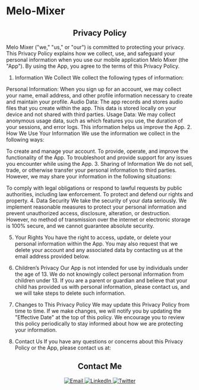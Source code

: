# Melo-Mixer
<h2 align="center">Privacy Policy</h2>

<p align="left"> Melo Mixer ("we," "us," or "our") is committed to protecting your privacy. This Privacy Policy explains how we collect, use, and safeguard your personal information when you use our mobile application Melo Mixer (the "App"). By using the App, you agree to the terms of this Privacy Policy.

1. Information We Collect
We collect the following types of information:

Personal Information: When you sign up for an account, we may collect your name, email address, and other profile information necessary to create and maintain your profile.
Audio Data: The app records and stores audio files that you create within the app. This data is stored locally on your device and not shared with third parties.
Usage Data: We may collect anonymous usage data, such as which features you use, the duration of your sessions, and error logs. This information helps us improve the App.
2. How We Use Your Information
We use the information we collect in the following ways:

To create and manage your account.
To provide, operate, and improve the functionality of the App.
To troubleshoot and provide support for any issues you encounter while using the App.
3. Sharing of Information
We do not sell, trade, or otherwise transfer your personal information to third parties. However, we may share your information in the following situations:

To comply with legal obligations or respond to lawful requests by public authorities, including law enforcement.
To protect and defend our rights and property.
4. Data Security
We take the security of your data seriously. We implement reasonable measures to protect your personal information and prevent unauthorized access, disclosure, alteration, or destruction. However, no method of transmission over the internet or electronic storage is 100% secure, and we cannot guarantee absolute security.

5. Your Rights
You have the right to access, update, or delete your personal information within the App. You may also request that we delete your account and any associated data by contacting us at the email address provided below.

6. Children’s Privacy
Our App is not intended for use by individuals under the age of 13. We do not knowingly collect personal information from children under 13. If you are a parent or guardian and believe that your child has provided us with personal information, please contact us, and we will take steps to delete such information.

7. Changes to This Privacy Policy
We may update this Privacy Policy from time to time. If we make changes, we will notify you by updating the "Effective Date" at the top of this policy. We encourage you to review this policy periodically to stay informed about how we are protecting your information.

8. Contact Us
If you have any questions or concerns about this Privacy Policy or the App, please contact us at:
</p>


<h2 align="center">Contact Me</h2>

<p align="center">
  <a href="mailto:randymesso@gmail.com">
    <img src="https://img.shields.io/badge/Email-D14836?style=for-the-badge&logo=gmail&logoColor=white" alt="Email" />
  </a>
  <a href="https://www.linkedin.com/in/randy-messo">
    <img src="https://img.shields.io/badge/LinkedIn-0077B5?style=for-the-badge&logo=linkedin&logoColor=white" alt="LinkedIn" />
  </a>
  <a href="https://twitter.com/swiftlyrandy">
    <img src="https://img.shields.io/badge/Twitter-1DA1F2?style=for-the-badge&logo=twitter&logoColor=white" alt="Twitter" />
  </a>
</p>
